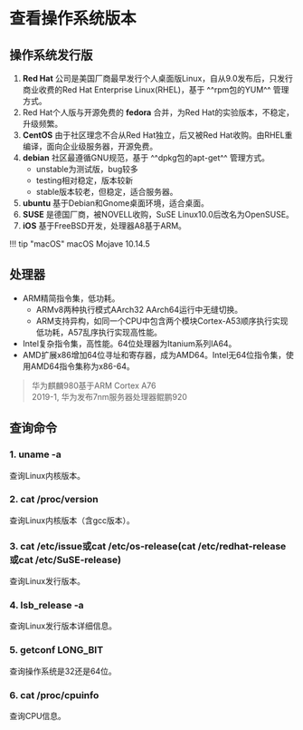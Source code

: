 # 查看操作系统版本

## 操作系统发行版

1. **Red Hat** 公司是美国厂商最早发行个人桌面版Linux，自从9.0发布后，只发行商业收费的Red Hat Enterprise Linux(RHEL)，基于 ^^rpm包的YUM^^ 管理方式。
1. Red Hat个人版与开源免费的 **fedora** 合并，为Red Hat的实验版本，不稳定，升级频繁。
1. **CentOS** 由于社区理念不合从Red Hat独立，后又被Red Hat收购。由RHEL重编译，面向企业级服务器，开源免费。
1. **debian** 社区最遵循GNU规范，基于 ^^dpkg包的apt-get^^ 管理方式。
    - unstable为测试版，bug较多
    - testing相对稳定，版本较新
    - stable版本较老，但稳定，适合服务器。
1. **ubuntu** 基于Debian和Gnome桌面环境，适合桌面。
1. **SUSE** 是德国厂商，被NOVELL收购，SuSE Linux10.0后改名为OpenSUSE。
1. **iOS** 基于FreeBSD开发，处理器A8基于ARM。

!!! tip "macOS"
    macOS Mojave 10.14.5


## 处理器

- ARM精简指令集，低功耗。
    - ARMv8两种执行模式AArch32 AArch64运行中无缝切换。
    - ARM支持异构，如同一个CPU中包含两个模块Cortex-A53顺序执行实现低功耗，A57乱序执行实现高性能。
- Intel复杂指令集，高性能。64位处理器为Itanium系列IA64。
- AMD扩展x86增加64位寻址和寄存器，成为AMD64。Intel无64位指令集，使用AMD64指令集称为x86-64。

> 华为麒麟980基于ARM Cortex A76  
> 2019-1, 华为发布7nm服务器处理器鲲鹏920


## 查询命令

### 1. uname -a

查询Linux内核版本。

### 2. cat /proc/version

查询Linux内核版本（含gcc版本）。

### 3. cat /etc/issue或cat /etc/os-release(cat /etc/redhat-release或cat /etc/SuSE-release)

查询Linux发行版本。

### 4. lsb_release -a

查询Linux发行版本详细信息。

### 5. getconf LONG_BIT

查询操作系统是32还是64位。

### 6. cat /proc/cpuinfo

查询CPU信息。
